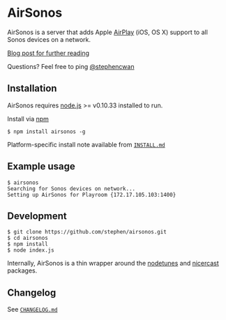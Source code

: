 AirSonos
========

AirSonos is a server that adds Apple [AirPlay](https://www.apple.com/airplay/) (iOS, OS X) support to all Sonos devices on a network.

[Blog post for further reading](https://medium.com/@stephencwan/hacking-airplay-into-sonos-93a41a1fcfbb)

Questions? Feel free to ping [@stephencwan](https://twitter.com/stephencwan)

Installation
------------

AirSonos requires [node.js](http://nodejs.org) >= v0.10.33 installed to run.

Install via [npm](https://www.npmjs.org)
```
$ npm install airsonos -g
```

Platform-specific install note available from [`INSTALL.md`](https://github.com/stephen/airsonos/blob/master/CHANGELOG.md)

Example usage
-------------
```
$ airsonos
Searching for Sonos devices on network...
Setting up AirSonos for Playroom {172.17.105.103:1400}
```

Development
-----------
```
$ git clone https://github.com/stephen/airsonos.git
$ cd airsonos
$ npm install
$ node index.js
```

Internally, AirSonos is a thin wrapper around the [nodetunes](https://github.com/stephen/nodetunes) and [nicercast](https://github.com/stephen/nicercast) packages.

Changelog
---------

See [`CHANGELOG.md`](https://github.com/stephen/airsonos/blob/master/CHANGELOG.md)
